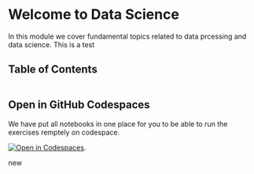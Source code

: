
# Welcome to Data Science

In this module we cover fundamental topics related to data prcessing and data science. This is a test

<!-- check out [the Jupyter Book documentation](https://jupyterbook.org) for more information. -->

## Table of Contents
```{tableofcontents}
```

## Open in GitHub Codespaces
We have put all notebooks in one place for you to be able to run the exercises remptely on codespace.

[![Open in Codespaces](https://github.com/codespaces/badge.svg)](https://github.com/codespaces/new?hide_repo_select=true&repo=MSc-in-AI-Programme/Module1).

new